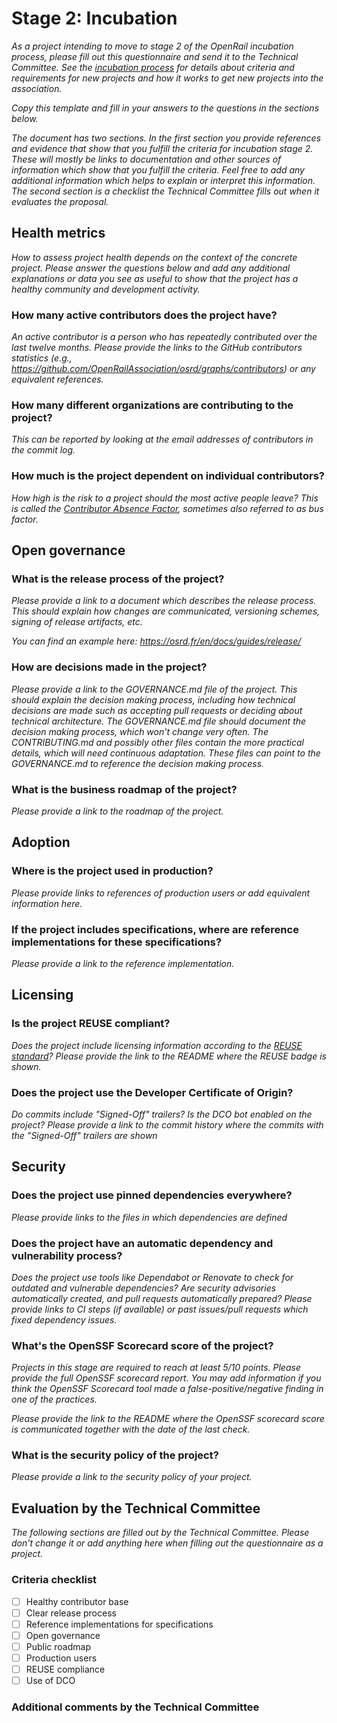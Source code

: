 # Stage 2: Incubation

*As a project intending to move to stage 2 of the OpenRail incubation process, please fill out this questionnaire and send it to the Technical Committee. See the [incubation process](../../incubation-process.md) for details about criteria and requirements for new projects and how it works to get new projects into the association.*

*Copy this template and fill in your answers to the questions in the sections below.*

*The document has two sections. In the first section you provide references and evidence that show that you fulfill the criteria for incubation stage 2. These will mostly be links to documentation and other sources of information which show that you fulfill the criteria. Feel free to add any additional information which helps to explain or interpret this information. The second section is a checklist the Technical Committee fills out when it evaluates the proposal.*

## Health metrics

*How to assess project health depends on the context of the concrete project. Please answer the questions below and add any additional explanations or data you see as useful to show that the project has a healthy community and development activity.*

### How many active contributors does the project have?

*An active contributor is a person who has repeatedly contributed over the last twelve months. Please provide the links to the GitHub contributors statistics (e.g., https://github.com/OpenRailAssociation/osrd/graphs/contributors) or any equivalent references.*

### How many different organizations are contributing to the project?

*This can be reported by looking at the email addresses of contributors in the commit log.*

### How much is the project dependent on individual contributors?

*How high is the risk to a project should the most active people leave? This is called the [Contributor Absence Factor](https://chaoss.community/kb/metric-contributor-absence-factor/), sometimes also referred to as bus factor.*


## Open governance

### What is the release process of the project?

*Please provide a link to a document which describes the release process. This should explain how changes are communicated, versioning schemes, signing of release artifacts, etc.*

*You can find an example here: https://osrd.fr/en/docs/guides/release/*

### How are decisions made in the project?

*Please provide a link to the GOVERNANCE.md file of the project. This should explain the decision making process, including how technical decisions are made such as accepting pull requests or deciding about technical architecture. The GOVERNANCE.md file should document the decision making process, which won't change very often. The CONTRIBUTING.md and possibly other files contain the more practical details, which will need continuous adaptation. These files can point to the GOVERNANCE.md to reference the decision making process.*

### What is the business roadmap of the project?

*Please provide a link to the roadmap of the project.*


## Adoption

### Where is the project used in production?

*Please provide links to references of production users or add equivalent information here.*

### If the project includes specifications, where are reference implementations for these specifications?

*Please provide a link to the reference implementation.*


## Licensing

### Is the project REUSE compliant?

*Does the project include licensing information according to the [REUSE standard](https://reuse.software)? Please provide the link to the README where the REUSE badge is shown.*

### Does the project use the Developer Certificate of Origin?

*Do commits include "Signed-Off" trailers? Is the DCO bot enabled on the project? Please provide a link to the commit history where the commits with the "Signed-Off" trailers are shown*


## Security

### Does the project use pinned dependencies everywhere?

*Please provide links to the files in which dependencies are defined*


### Does the project have an automatic dependency and vulnerability process?

*Does the project use tools like Dependabot or Renovate to check for outdated and vulnerable dependencies? Are security advisories automatically created, and pull requests automatically prepared? Please provide links to CI steps (if available) or past issues/pull requests which fixed dependency issues.*

### What's the OpenSSF Scorecard score of the project?

*Projects in this stage are required to reach at least 5/10 points. Please provide the full OpenSSF scorecard report. You may add information if you think the OpenSSF Scorecard tool made a false-positive/negative finding in one of the practices.*

*Please provide the link to the README where the OpenSSF scorecard score is communicated together with the date of the last check.*

### What is the security policy of the project?

*Please provide a link to the security policy of your project.*

## Evaluation by the Technical Committee

*The following sections are filled out by the Technical Committee. Please don't change it or add anything here when filling out the questionnaire as a project.*

### Criteria checklist

* [ ] Healthy contributor base
* [ ] Clear release process
* [ ] Reference implementations for specifications
* [ ] Open governance
* [ ] Public roadmap
* [ ] Production users
* [ ] REUSE compliance
* [ ] Use of DCO

### Additional comments by the Technical Committee
